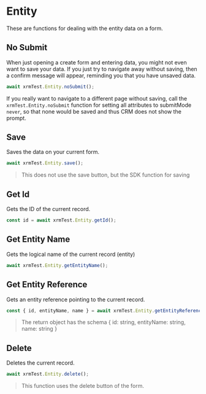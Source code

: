# Entity
These are functions for dealing with the entity data on a form.

## No Submit
When just opening a create form and entering data, you might not even want to save your data.
If you just try to navigate away without saving, then a confirm message will appear, reminding you that you have unsaved data.


```javascript
await xrmTest.Entity.noSubmit();
``` 

If you really want to navigate to a different page without saving, call the `xrmTest.Entity.noSubmit` function for setting all attributes to submitMode `never`, so that none would be saved and thus CRM does not show the prompt.

## Save
Saves the data on your current form.

```javascript
await xrmTest.Entity.save();
``` 

> This does not use the save button, but the SDK function for saving

## Get Id
Gets the ID of the current record.

```javascript
const id = await xrmTest.Entity.getId();
``` 

## Get Entity Name
Gets the logical name of the current record (entity)

```javascript
await xrmTest.Entity.getEntityName();
``` 

## Get Entity Reference
Gets an entity reference pointing to the current record.

```javascript
const { id, entityName, name } = await xrmTest.Entity.getEntityReference();
``` 

> The return object has the schema { id: string, entityName: string, name: string }

## Delete
Deletes the current record.

```javascript
await xrmTest.Entity.delete();
``` 

> This function uses the delete button of the form.